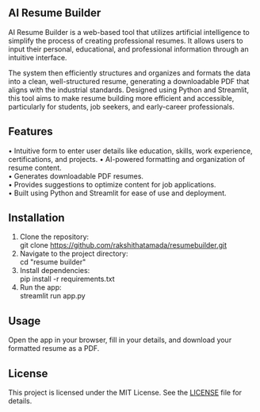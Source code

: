 ## AI Resume Builder

AI Resume Builder is a web-based tool that utilizes artificial intelligence to simplify
the process of creating professional resumes. It allows users to input their personal,
educational, and professional information through an intuitive interface.

The system then efficiently structures and organizes and formats the data into a clean,
well-structured resume, generating a downloadable PDF that aligns with the industrial standards.
Designed using Python and Streamlit, this tool aims to make resume building more efficient
and accessible, particularly for students, job seekers, and early-career professionals.


## Features

• Intuitive form to enter user details like education, skills, work experience,
  certifications, and projects. 
• AI-powered formatting and organization of resume content.  
• Generates downloadable PDF resumes.  
• Provides suggestions to optimize content for job applications.  
• Built using Python and Streamlit for ease of use and deployment.

## Installation

1. Clone the repository:  
    git clone https://github.com/rakshithatamada/resumebuilder.git
2. Navigate to the project directory:  
    cd "resume builder"
3. Install dependencies:  
    pip install -r requirements.txt  
4. Run the app:  
    streamlit run app.py 

## Usage

Open the app in your browser, fill in your details, and download your formatted resume as a PDF.

## License

This project is licensed under the MIT License.
See the [LICENSE](./LICENSE) file for details.
